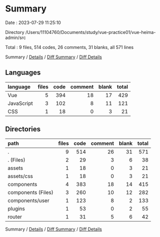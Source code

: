 # Summary

Date : 2023-07-29 11:25:10

Directory /Users/11104760/Documents/study/vue-practice01/vue-heima-admin/src

Total : 9 files,  514 codes, 26 comments, 31 blanks, all 571 lines

Summary / [Details](details.md) / [Diff Summary](diff.md) / [Diff Details](diff-details.md)

## Languages
| language | files | code | comment | blank | total |
| :--- | ---: | ---: | ---: | ---: | ---: |
| Vue | 5 | 394 | 18 | 17 | 429 |
| JavaScript | 3 | 102 | 8 | 11 | 121 |
| CSS | 1 | 18 | 0 | 3 | 21 |

## Directories
| path | files | code | comment | blank | total |
| :--- | ---: | ---: | ---: | ---: | ---: |
| . | 9 | 514 | 26 | 31 | 571 |
| . (Files) | 2 | 29 | 3 | 6 | 38 |
| assets | 1 | 18 | 0 | 3 | 21 |
| assets/css | 1 | 18 | 0 | 3 | 21 |
| components | 4 | 383 | 18 | 14 | 415 |
| components (Files) | 3 | 260 | 10 | 12 | 282 |
| components/user | 1 | 123 | 8 | 2 | 133 |
| plugins | 1 | 53 | 0 | 2 | 55 |
| router | 1 | 31 | 5 | 6 | 42 |

Summary / [Details](details.md) / [Diff Summary](diff.md) / [Diff Details](diff-details.md)